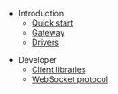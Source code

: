 - Introduction
    - [Quick start](README.md#main)
    - [Gateway](gateway.md#main)
    - [Drivers](drivers.md)
<!--    - [Clients](clients.md) -->
  
- Developer
    - [Client libraries](clientlibs.md)
    - [WebSocket protocol](websocket.md#main)
<!--    - [Driver development](driverdev.md)-->